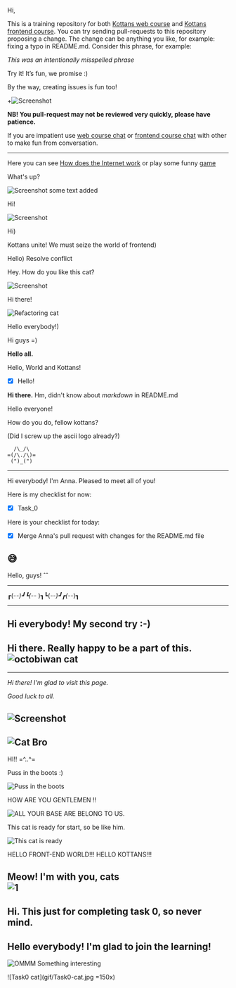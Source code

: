 Hi,

This is a training repository for both [Kottans web course](https://github.com/Kottans/web) and [Kottans frontend course](https://github.com/Kottans/frontend). You can try sending pull-requests to this repository proposing a change.
The change can be anything you like, for example: fixing a typo in README.md. Consider this phrase, for example:

*This was an intentionally misspelled phrase*

Try it! It’s fun, we promise :)

By the way, creating issues is fun too!

+![Screenshot](gif/jump.gif)

**NB! You pull-request may not be reviewed very quickly, please have patience.**

If you are impatient use
[web course chat](https://gitter.im/Kottans/web?utm_source=badge&utm_medium=badge&utm_campaign=pr-badge&utm_content=badge)
or [frontend course chat](https://gitter.im/Kottans/frontend)
with other to make fun from conversation.

----------

Here you can see [How does the Internet work](https://www.youtube.com/watch?v=qEdv_pem-JM) or play some funny [game](http://spielzeugz.de/html5/liquid-particles/)


What's up?


![Screenshot](gif/DeveloperBedtimeParadox.jpg) some text added

Hi!

![Screenshot](gif/mathis.jpg)

Hi)

Kottans unite! We must seize the world of frontend)


Hello)
Resolve conflict

Hey. How do you like this cat?

![Screenshot](gif/tail.gif)

Hi there!

![Refactoring cat](gif/refactoring.gif)

Hello everybody!)

Hi guys =)

<b>Hello all.</b>

Hello, World and Kottans!
- [x] Hello!

__Hi there.__ Hm, didn't know about *markdown* in README.md

Hello everyone!

How do you do, fellow kottans?

(Did I screw up the ascii logo already?)

      /\_/\
    =(/\./\)=
     (")_(")

----------

Hi everybody! I'm Anna. Pleased to meet all of you!

Here is my checklist for now:

- [x] Task_0

Here is your checklist for today:

- [x] Merge Anna's pull request with changes for the README.md file

:sweat_smile:
----------
Hello, guys! ˆˆ

-----------------------------
┏(-_-)┛┗(-_-﻿ )┓┗(-_-)┛┏(-_-)┓
_________________________________
Hi everybody!
My second try
:-)
-------------------------------------------------
Hi there. Really happy to be a part of this.
![octobiwan cat](gif/octobiwan.jpg)
-------------------------------------------------

----------
*Hi there! I'm glad to visit this page.*

*Good luck to all.*

![Screenshot](gif/browser's_anatomy.jpg)
----------
![Cat Bro](gif/cat-bro.gif)
-------------------------------------------------
HI!! =^..^=

Puss in the boots :)

![Puss in the boots](gif/05acde699668f9087bd191c5ff30a5d9_395.gif)

HOW ARE YOU GENTLEMEN !!

![ALL YOUR BASE ARE BELONG TO US.](gif/0000_AllYourBaseAreBelongToCats-Black.png)

This cat is ready for start, so be like him.

![This cat is ready](gif/ready.gif)

HELLO FRONT-END WORLD!!!
HELLO KOTTANS!!!

Meow! I'm with you, cats  
![1](https://www.catgifpage.com/gifs/306.gif)
-------------------------------------------------
Hi. This just for completing task 0, so never mind.
-------------------------------------------------
Hello everybody! I'm glad to join the learning!
------------------------------------------
![OMMM  Something interesting](gif/ooo_cat.gif)

![Task0 cat](gif/Task0-cat.jpg =150x)
